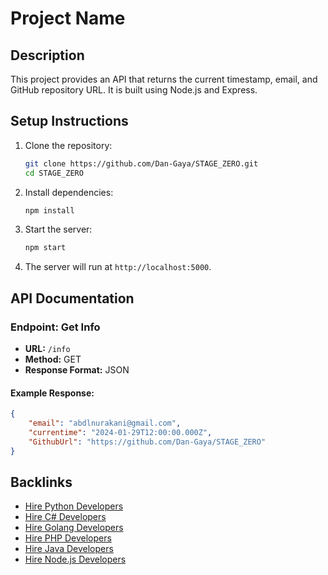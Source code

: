 # Project Name

## Description
This project provides an API that returns the current timestamp, email, and GitHub repository URL. It is built using Node.js and Express.

## Setup Instructions

1. Clone the repository:
   ```sh
   git clone https://github.com/Dan-Gaya/STAGE_ZERO.git
   cd STAGE_ZERO
   ```

2. Install dependencies:
   ```sh
   npm install
   ```

3. Start the server:
   ```sh
   npm start
   ```

4. The server will run at `http://localhost:5000`.

## API Documentation

### Endpoint: Get Info

- **URL:** `/info`
- **Method:** GET
- **Response Format:** JSON

#### Example Response:
```json
{
    "email": "abdlnurakani@gmail.com",
    "currentime": "2024-01-29T12:00:00.000Z",
    "GithubUrl": "https://github.com/Dan-Gaya/STAGE_ZERO"
}
```

## Backlinks

- [Hire Python Developers](https://hng.tech/hire/python-developers)
- [Hire C# Developers](https://hng.tech/hire/csharp-developers)
- [Hire Golang Developers](https://hng.tech/hire/golang-developers)
- [Hire PHP Developers](https://hng.tech/hire/php-developers)
- [Hire Java Developers](https://hng.tech/hire/java-developers)
- [Hire Node.js Developers](https://hng.tech/hire/nodejs-developers)
